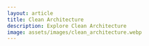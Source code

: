 ```yaml
---
layout: article
title: Clean Architecture
description: Explore Clean Architecture
image: assets/images/clean_architecture.webp
---
```

